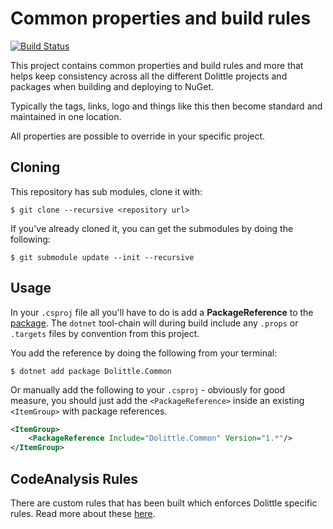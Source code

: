 # Common properties and build rules

[![Build Status](https://dolittle.visualstudio.com/Dolittle%20open-source%20repositories/_apis/build/status/dolittle-tools.DotNET.Common?branchName=master)](https://dolittle.visualstudio.com/Dolittle%20open-source%20repositories/_build/latest?definitionId=34&branchName=master)

This project contains common properties and build rules and more that
helps keep consistency across all the different Dolittle projects and
packages when building and deploying to NuGet.

Typically the tags, links, logo and things like this then become
standard and maintained in one location.

All properties are possible to override in your specific project.

## Cloning

This repository has sub modules, clone it with:

```text
$ git clone --recursive <repository url>
```

If you've already cloned it, you can get the submodules by doing the following:

```text
$ git submodule update --init --recursive
```

## Usage

In your `.csproj` file all you'll have to do is add a **PackageReference**
to the [package](https://www.nuget.org/packages/Dolittle.Common/). The `dotnet` tool-chain will during build include any `.props`
or `.targets` files by convention from this project.

You add the reference by doing the following from your terminal:

```shell
$ dotnet add package Dolittle.Common
```

Or manually add the following to your `.csproj` - obviously for good measure,
you should just add the `<PackageReference>` inside an existing `<ItemGroup>`
with package references.

```xml
<ItemGroup>
    <PackageReference Include="Dolittle.Common" Version="1.*"/>
</ItemGroup>
```

## CodeAnalysis Rules

There are custom rules that has been built which enforces Dolittle specific rules.
Read more about these [here](./Documentation/CodeAnalysis/Analyzers/_index.md).

